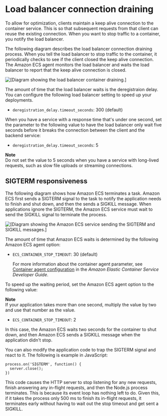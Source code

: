 # Load balancer connection draining<a name="load-balancer-connection-draining"></a>

To allow for optimization, clients maintain a keep alive connection to the container service\. This is so that subsequent requests from that client can reuse the existing connection\. When you want to stop traffic to a container, you notify the load balancer\. 

The following diagram describes the load balancer connection draining process\. When you tell the load balancer to stop traffic to the container, it periodically checks to see if the client closed the keep alive connection\. The Amazon ECS agent monitors the load balancer and waits the load balancer to report that the keep alive connection is closed\.

![\[Diagram showing the load balancer container draining.\]](http://docs.aws.amazon.com/AmazonECS/latest/bestpracticesguide/images/load-balancer-connection-drainig.PNG)

The amount of time that the load balancer waits is the deregistraion delay\. You can configure the following load balancer setting to speed up your deployments\.
+ `deregistration_delay.timeout_seconds`: 300 \(default\)

When you have a service with a response time that's under one second, set the parameter to the following value to have the load balancer only wait five seconds before it breaks the connection between the client and the backend service: 
+ `deregistration_delay.timeout_seconds`: 5 

**Note**  
Do not set the value to 5 seconds when you have a service with long\-lived requests, such as slow file uploads or streaming connections\.

## SIGTERM responsiveness<a name="sigterm"></a>

The following diagram shows how Amazon ECS terminates a task\. Amazon ECS first sends a SIGTERM signal to the task to notify the application needs to finish and shut down, and then the sends a SIGKILL message\. When applications ignore the SIGTERM, the Amazon ECS service must wait to send the SIGKILL signal to terminate the process\.

![\[Diagram showing the Amazon ECS service sending the SIGTERM and SIGKILL messages.\]](http://docs.aws.amazon.com/AmazonECS/latest/bestpracticesguide/images/ecs-sigterm.PNG)

The amount of time that Amazon ECS waits is determined by the following Amazon ECS agent option:
+ `ECS_CONTAINER_STOP_TIMEOUT`: 30 \(default\)

  For more information about the container agent parameter, see [Container agent configuration](https://docs.aws.amazon.com/AmazonECS/latest/developerguide/ecs-agent-config.html) in the *Amazon Elastic Container Service Developer Guide*\.

To speed up the waiting period, set the Amazon ECS agent option to the following value:

**Note**  
If your application takes more than one second, multiply the value by two and use that number as the value\.
+ `ECS_CONTAINER_STOP_TIMEOUT`: 2

In this case, the Amazon ECS waits two seconds for the container to shut down, and then Amazon ECS sends a SIGKILL message when the application didn't stop\.

You can also modify the application code to trap the SIGTERM signal and react to it\. The following is example in JavaScript: 

```
process.on('SIGTERM', function() { 
  server.close(); 
})
```

This code causes the HTTP server to stop listening for any new requests, finish answering any in\-flight requests, and then the Node\.js process terminates\. This is because its event loop has nothing left to do\. Given this, if it takes the process only 500 ms to finish its in\-flight requests, it terminates early without having to wait out the stop timeout and get sent a SIGKILL\. 
